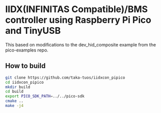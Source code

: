 # IIDX(INFINITAS Compatible)/BMS controller using Raspberry Pi Pico and TinyUSB

This based on modifications to the dev_hid_composite example from the
pico-examples repo.

## How to build

```bash
git clone https://github.com/taka-tuos/iidxcon_pipico
cd iidxcon_pipico
mkdir build
cd build
export PICO_SDK_PATH=../../pico-sdk
cmake ..
make -j4
```
